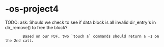 # -os-project4

TODO:
    ask:
            Should we check to see if data block is all invalid dir_entry's in dir_remove() to free the block?

            Based on our PDF, two `touch a` commands should return a -1 on the 2nd call.